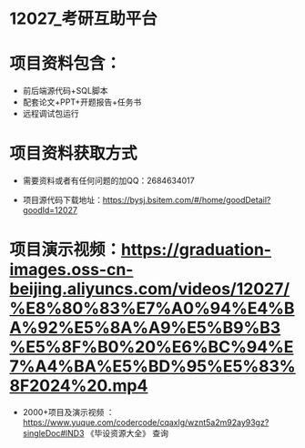  #  12027_考研互助平台
 
 #  项目资料包含：
 *  前后端源代码+SQL脚本
 *  配套论文+PPT+开题报告+任务书
 *  远程调试包运行

 #  项目资料获取方式
 *  需要资料或者有任何问题的加QQ：2684634017

 *  项目源代码下载地址：https://bysj.bsitem.com/#/home/goodDetail?goodId=12027
   
 #  项目演示视频：https://graduation-images.oss-cn-beijing.aliyuncs.com/videos/12027/%E8%80%83%E7%A0%94%E4%BA%92%E5%8A%A9%E5%B9%B3%E5%8F%B0%20%E6%BC%94%E7%A4%BA%E5%BD%95%E5%83%8F2024%20.mp4
          
 *  2000+项目及演示视频 ：https://www.yuque.com/codercode/cqaxlg/wznt5a2m92ay93gz?singleDoc#lND3 《毕设资源大全》
   查询
